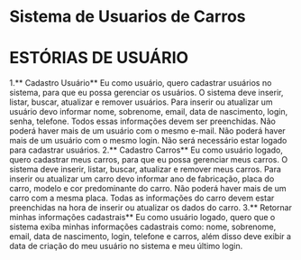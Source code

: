 # Sistema de Usuarios de Carros

# ESTÓRIAS DE USUÁRIO
1.** Cadastro Usuário**
Eu como usuário, quero cadastrar usuários no sistema, para que eu possa gerenciar os usuários. O sistema deve inserir, listar, buscar, atualizar e remover usuários.
Para inserir ou atualizar um usuário devo informar nome, sobrenome, email, data de nascimento, login, senha, telefone.
Todos essas informações devem ser preenchidas.
Não poderá haver mais de um usuário com o mesmo e-mail.
Não poderá haver mais de um usuário com o mesmo login.
Não será necessário estar logado para cadastrar usuários.
2.** Cadastro Carros**
Eu como usuário logado, quero cadastrar meus carros, para que eu possa gerenciar meus carros.
O sistema deve inserir, listar, buscar, atualizar e remover meus carros.
Para inserir ou atualizar um carro devo informar ano de fabricação, placa do carro, modelo e cor predominante do carro.
Não poderá haver mais de um carro com a mesma placa.
Todas as informações do carro devem estar preenchidas na hora de inserir ou atualizar os dados do carro.
3.** Retornar minhas informações cadastrais**
Eu como usuário logado, quero que o sistema exiba minhas informações cadastrais como: nome, sobrenome, email, data de nascimento, login, telefone e carros, além disso deve exibir a data de criação do meu usuário no sistema e meu último login.
